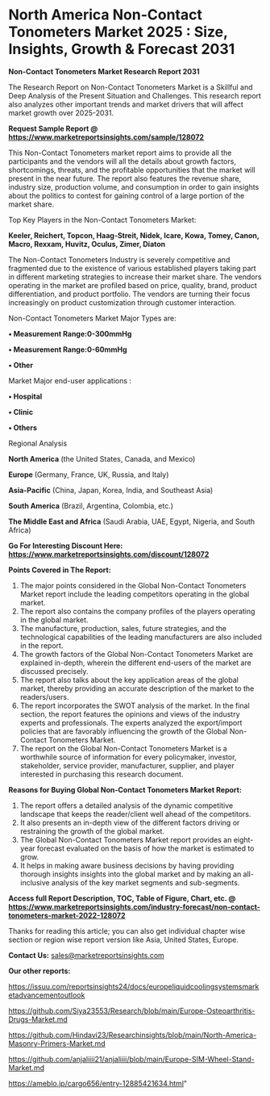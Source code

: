 # North America Non-Contact Tonometers Market 2025 : Size, Insights, Growth & Forecast 2031

<strong>Non-Contact Tonometers Market Research Report 2031</strong>

The Research Report on Non-Contact Tonometers Market is a Skillful and Deep Analysis of the Present Situation and Challenges. This research report also analyzes other important trends and market drivers that will affect market growth over 2025-2031.

<strong>Request Sample Report @ <a href=https://www.marketreportsinsights.com/sample/128072>https://www.marketreportsinsights.com/sample/128072</a></strong>

This Non-Contact Tonometers market report aims to provide all the participants and the vendors will all the details about growth factors, shortcomings, threats, and the profitable opportunities that the market will present in the near future. The report also features the revenue share, industry size, production volume, and consumption in order to gain insights about the politics to contest for gaining control of a large portion of the market share.

Top Key Players in the Non-Contact Tonometers Market:

<strong>Keeler, Reichert, Topcon, Haag-Streit, Nidek, Icare, Kowa, Tomey, Canon, Macro, Rexxam, Huvitz, Oculus, Zimer, Diaton</strong>

The Non-Contact Tonometers Industry is severely competitive and fragmented due to the existence of various established players taking part in different marketing strategies to increase their market share. The vendors operating in the market are profiled based on price, quality, brand, product differentiation, and product portfolio. The vendors are turning their focus increasingly on product customization through customer interaction.

Non-Contact Tonometers Market Major Types are:

<strong>• Measurement Range:0-300mmHg

• Measurement Range:0-60mmHg

• Other</strong>

Market Major end-user applications :

<strong>• Hospital

• Clinic

• Others</strong>

Regional Analysis

</u><strong><b>North America</b></strong> (the United States, Canada, and Mexico)

<strong><b>Europe </b></strong>(Germany, France, UK, Russia, and Italy)

<strong><b>Asia-Pacific</b></strong> (China, Japan, Korea, India, and Southeast Asia)

<strong><b>South America</b></strong> (Brazil, Argentina, Colombia, etc.)

<strong><b>The Middle East and Africa</b></strong> (Saudi Arabia, UAE, Egypt, Nigeria, and South Africa)

<strong>Go For Interesting Discount Here: <a href=https://www.marketreportsinsights.com/discount/128072>https://www.marketreportsinsights.com/discount/128072</a></strong>

<strong>Points Covered in The Report:</strong>
<ol>
  <li>The major points considered in the Global Non-Contact Tonometers Market report include the leading competitors operating in the global market.</li>
  <li>The report also contains the company profiles of the players operating in the global market.</li>
  <li>The manufacture, production, sales, future strategies, and the technological capabilities of the leading manufacturers are also included in the report.</li>
  <li>The growth factors of the Global Non-Contact Tonometers Market are explained in-depth, wherein the different end-users of the market are discussed precisely.</li>
  <li>The report also talks about the key application areas of the global market, thereby providing an accurate description of the market to the readers/users.</li>
  <li>The report incorporates the SWOT analysis of the market. In the final section, the report features the opinions and views of the industry experts and professionals. The experts analyzed the export/import policies that are favorably influencing the growth of the Global Non-Contact Tonometers Market.</li>
  <li>The report on the Global Non-Contact Tonometers Market is a worthwhile source of information for every policymaker, investor, stakeholder, service provider, manufacturer, supplier, and player interested in purchasing this research document.</li>
</ol>
<strong>Reasons for Buying Global Non-Contact Tonometers Market Report:</strong>

<ol>
  <li>The report offers a detailed analysis of the dynamic competitive landscape that keeps the reader/client well ahead of the competitors.</li>
  <li>It also presents an in-depth view of the different factors driving or restraining the growth of the global market.</li>
  <li>The Global Non-Contact Tonometers Market report provides an eight-year forecast evaluated on the basis of how the market is estimated to grow.</li>
  <li>It helps in making aware business decisions by having providing thorough insights insights into the global market and by making an all-inclusive analysis of the key market segments and sub-segments.</li>
</ol>
<strong>Access full Report Description, TOC, Table of Figure, Chart, etc. @ <a href=https://www.marketreportsinsights.com/industry-forecast/non-contact-tonometers-market-2022-128072>https://www.marketreportsinsights.com/industry-forecast/non-contact-tonometers-market-2022-128072</a></strong>


Thanks for reading this article; you can also get individual chapter wise section or region wise report version like Asia, United States, Europe.

<strong>Contact Us:</strong>
sales@marketreportsinsights.com

<strong>Our other reports:</strong>

<a href=https://issuu.com/reportsinsights24/docs/europeliquidcoolingsystemsmarketadvancementoutlook>https://issuu.com/reportsinsights24/docs/europeliquidcoolingsystemsmarketadvancementoutlook</a>

<a href=https://github.com/Siya23553/Research/blob/main/Europe-Osteoarthritis-Drugs-Market.md>https://github.com/Siya23553/Research/blob/main/Europe-Osteoarthritis-Drugs-Market.md</a>

<a href=https://github.com/Hindavi23/Researchinsights/blob/main/North-America-Masonry-Primers-Market.md>https://github.com/Hindavi23/Researchinsights/blob/main/North-America-Masonry-Primers-Market.md</a>

<a href=https://github.com/anjaliiii21/anjaliiii/blob/main/Europe-SIM-Wheel-Stand-Market.md>https://github.com/anjaliiii21/anjaliiii/blob/main/Europe-SIM-Wheel-Stand-Market.md</a>

<a href=https://ameblo.jp/cargo656/entry-12885421634.html>https://ameblo.jp/cargo656/entry-12885421634.html</a>"
